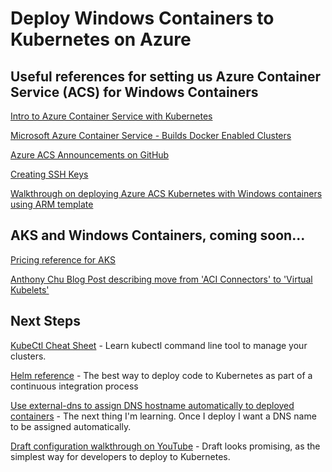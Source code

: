 # Deploy Windows Containers to Kubernetes on Azure
## Useful references for setting us Azure Container Service (ACS) for Windows Containers
[Intro to Azure Container Service with Kubernetes](https://docs.microsoft.com/en-us/azure/container-service/kubernetes/container-service-intro-kubernetes)

[Microsoft Azure Container Service - Builds Docker Enabled Clusters](https://github.com/Azure/ACS/blob/master/docs/Windows/README.md)

[Azure ACS Announcements on GitHub](https://github.com/Azure/ACS/tree/master/announcements)

[Creating SSH Keys](https://docs.microsoft.com/en-us/azure/virtual-machines/linux/mac-create-ssh-keys)

[Walkthrough on deploying Azure ACS Kubernetes with Windows containers using ARM template](https://github.com/Azure/ACS/blob/master/docs/Windows/README.md)


## AKS and Windows Containers, coming soon...
[Pricing reference for AKS](https://azure.microsoft.com/en-us/pricing/details/container-service/)

[Anthony Chu Blog Post describing move from 'ACI Connectors' to 'Virtual Kubelets'](https://anthonychu.ca/post/windows-containers-aci-connector-kubernetes/)


## Next Steps



[KubeCtl Cheat Sheet](https://kubernetes.io/docs/reference/kubectl/cheatsheet/) - Learn kubectl command line tool to manage your clusters.

[Helm reference](https://docs.helm.sh/helm/) - The best way to deploy code to Kubernetes as part of a continuous integration process

[Use external-dns to assign DNS hostname automatically to deployed containers](https://github.com/kubernetes-incubator/external-dns]) - The next thing I'm learning. Once I deploy I want a DNS name to be assigned automatically.

[Draft configuration walkthrough on YouTube](https://www.youtube.com/watch?v=7N7vdOa-TPI) - Draft looks promising, as the simplest way for developers to deploy to Kubernetes. 